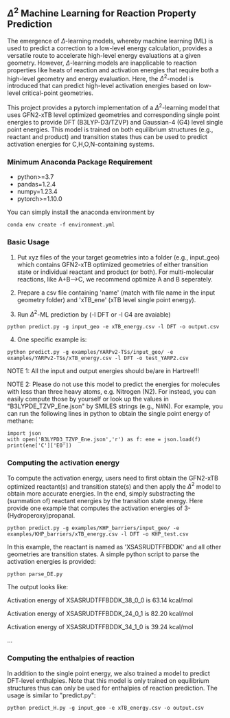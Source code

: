 ## $\Delta^2$ Machine Learning for Reaction Property Prediction

The emergence of $\Delta$-learning models, whereby machine learning (ML) is used to predict a correction to a low-level energy calculation, provides a versatile route to accelerate high-level energy evaluations at a given geometry. However, $\Delta$-learning models are inapplicable to reaction properties like heats of reaction and activation energies that require both a high-level geometry and energy evaluation. Here, the $\Delta^2$-model is introduced that can predict high-level activation energies based on low-level critical-point geometries. 

This project provides a pytorch implementation of a $\Delta^2$-learning model that uses GFN2-xTB level optimized geometries and corresponding single point energies to provide DFT (B3LYP-D3/TZVP) and Gaussian-4 (G4) level single point energies. This model is trained on both equilibrium structures (e.g., reactant and product) and transition states thus can be used to predict activation energies for C,H,O,N-containing systems.

### Minimum Anaconda Package Requirement 
* python>=3.7
* pandas=1.2.4 
* numpy=1.23.4
* pytorch>=1.10.0
  
You can simply install the anaconda environment by
```
conda env create -f environment.yml
```

### Basic Usage
1. Put xyz files of the your target geometries into a folder (e.g., input\_geo) which contains GFN2-xTB optimized geometries of either transition state or individual reactant and product (or both). For multi-molecular reactions, like A+B-->C, we recommend optimize A and B seperately.

2. Prepare a csv file containing 'name' (match with file name in the input geometry folder) and 'xTB\_ene' (xTB level single point energy). 

3. Run $\Delta^2$-ML prediction by (-l DFT or -l G4 are avaiable)

```
python predict.py -g input_geo -e xTB_energy.csv -l DFT -o output.csv
```
4. One specific example is:

```
python predict.py -g examples/YARPv2-TSs/input_geo/ -e examples/YARPv2-TSs/xTB_energy.csv -l DFT -o test_YARP2.csv
```

NOTE 1: All the input and output energies should be/are in Hartree!!!

NOTE 2: Please do not use this model to predict the energies for molecules with less than three heavy atoms, e.g. Nitrogen (N2). For instead, you can easily compute those by yourself or look up the values in "B3LYPDE_TZVP_Ene.json" by SMILES strings (e.g., N#N). For example, you can run the following lines in python to obtain the single point energy of methane:

```
import json
with open('B3LYPD3_TZVP_Ene.json','r') as f: ene = json.load(f)
print(ene['C']['E0'])
```

### Computing the activation energy
To compute the activation energy, users need to first obtain the GFN2-xTB optimized reactant(s) and transition state(s) and then apply the $\Delta^2$ model to obtain more accurate energies. In the end, simply substracting the (summation of) reactant energies by the transition state energy. Here provide one example that computes the activation energies of 3-(Hydroperoxy)propanal.

```
python predict.py -g examples/KHP_barriers/input_geo/ -e examples/KHP_barriers/xTB_energy.csv -l DFT -o KHP_test.csv
```

In this example, the reactant is named as 'XSASRUDTFFBDDK' and all other geometries are transition states. A simple python script to parse the activation energies is provided:

```
python parse_DE.py
```

The output looks like:

Activation energy of XSASRUDTFFBDDK_38_0_0 is  63.14 kcal/mol

Activation energy of XSASRUDTFFBDDK_24_0_1 is  82.20 kcal/mol

Activation energy of XSASRUDTFFBDDK_34_1_0 is  39.24 kcal/mol

...

### Computing the enthalpies of reaction
In addition to the single point energy, we also trained a model to predict DFT-level enthalpies. Note that this model is only trained on equilibrium structures thus can only be used for enthalpies of reaction prediction. The usage is similar to "predict.py":

```
python predict_H.py -g input_geo -e xTB_energy.csv -o output.csv
```

